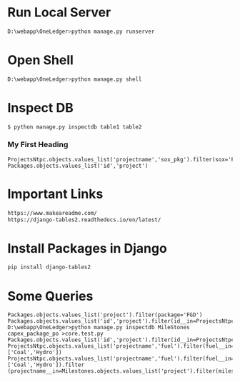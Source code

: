 # Run Local Server
```bash
D:\webapp\OneLedger>python manage.py runserver
```
# Open Shell
```bash
D:\webapp\OneLedger>python manage.py shell
```

# Inspect DB
```
$ python manage.py inspectdb table1 table2
```

### My First Heading
```
ProjectsNtpc.objects.values_list('projectname','sox_pkg').filter(sox='F')
Packages.objects.values_list('id','project')
```
# Important Links
```bash
https://www.makeareadme.com/
https://django-tables2.readthedocs.io/en/latest/
```
# Install Packages in Django
```bash
pip install django-tables2
```

# Some Queries
```
Packages.objects.values_list('project').filter(package='FGD')
Packages.objects.values_list('id','project').filter(id__in=ProjectsNtpc.objects.values_list('sox_pkg').filter(sox='F'))
D:\webapp\OneLedger>python manage.py inspectdb MileStones capex_package_po >core.test.py
Packages.objects.values_list('id','project').filter(id__in=ProjectsNtpc.objects.values_list('sox_pkg').filter(sox='F'))
ProjectsNtpc.objects.values_list('projectname','fuel').filter(fuel__in= ['Coal','Hydro'])
ProjectsNtpc.objects.values_list('projectname','fuel').filter(fuel__in= ['Coal','Hydro']).filter
(projectname__in=Milestones.objects.values_list('project').filter(milestone='TOC').exclude(achieved='A'))
```
